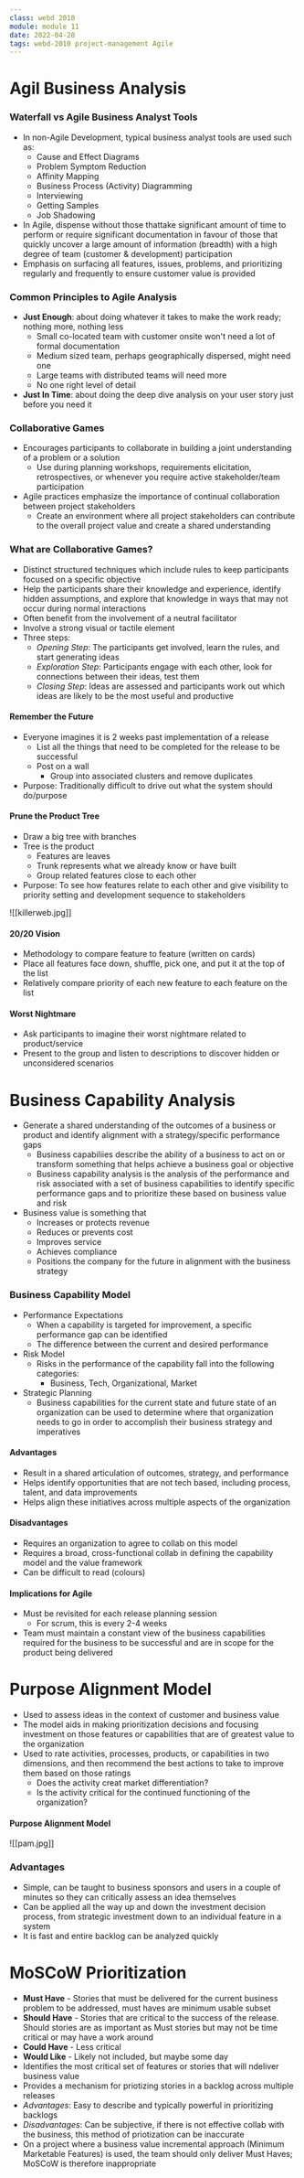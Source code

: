 ```yaml
---
class: webd 2010
module: module 11
date: 2022-04-28
tags: webd-2010 project-management Agile 
---
```


# Agil Business Analysis

### Waterfall vs Agile Business Analyst Tools
- In non-Agile Development, typical business analyst tools are used such as:
	- Cause and Effect Diagrams
	- Problem Symptom Reduction
	- Affinity Mapping
	- Business Process (Activity) Diagramming
	- Interviewing
	- Getting Samples
	- Job Shadowing
- In Agile, dispense without those thattake significant amount of time to perform or require significant documentation in favour of those that quickly uncover a large amount of information (breadth) with a high degree of team (customer & development) participation
- Emphasis on surfacing all features, issues, problems, and prioritizing regularly and frequently to ensure customer value is provided

### Common Principles to Agile Analysis
- **Just Enough**: about doing whatever it takes to make the work ready; nothing more, nothing less
	- Small co-located team with customer onsite won't need a lot of formal documentation
	- Medium sized team, perhaps geographically dispersed, might need one
	- Large teams with distributed teams will need more
	- No one right level of detail
- **Just In Time**: about doing the deep dive analysis on your user story just before you need it

### Collaborative Games
- Encourages participants to collaborate in building a joint understanding of a problem or a solution
	- Use during planning workshops, requirements elicitation, retrospectives, or whenever you require active stakeholder/team participation
- Agile practices emphasize the importance of continual collaboration between project stakeholders
	- Create an environment where all project stakeholders can contribute to the overall project value and create a shared understanding

### What are Collaborative Games?
- Distinct structured techniques which include rules to keep participants focused on a specific objective
- Help the participants share their knowledge and experience, identify hidden assumptions, and explore that knowledge in ways that may not occur during normal interactions
- Often benefit from the involvement of a neutral facilitator
- Involve a strong visual or tactile element
- Three steps:
	- *Opening Step*: The participants get involved, learn the rules, and start generating ideas
	- *Exploration Step*: Participants engage with each other, look for connections between their ideas, test them
	- *Closing Step*: Ideas are assessed and participants work out which ideas are likely to be the most useful and productive

#### Remember the Future
- Everyone imagines it is 2 weeks past implementation of a release
	- List all the things that need to be completed for the release to be successful
	- Post on a wall
		- Group into associated clusters and remove duplicates
- Purpose: Traditionally difficult to drive out what the system should do/purpose

#### Prune the Product Tree
- Draw a big tree with branches
- Tree is the product
	- Features are leaves
	- Trunk represents what we already know or have built
	- Group related features close to each other
- Purpose: To see how features relate to each other and give visibility to priority setting and development sequence to stakeholders

![[killerweb.jpg]]
#### 20/20 Vision
- Methodology to compare feature to feature (written on cards)
- Place all features face down, shuffle, pick one, and put it at the top of the list
- Relatively compare priority of each new feature to each feature on the list

#### Worst Nightmare
- Ask participants to imagine their worst nightmare related to product/service
- Present to the group and listen to descriptions to discover hidden or unconsidered scenarios

# Business Capability Analysis
- Generate a shared understanding of the outcomes of a business or product and identify alignment with a strategy/specific performance gaps
	- Business capabiliies describe the ability of a business to act on or transform something that helps achieve a business goal or objective
	- Business capability analysis is the analysis of the performance and risk associated with a set of business capabilities to identify specific performance gaps and to prioritize these based on business value and risk
- Business value is something that
	- Increases or protects revenue
	- Reduces or prevents cost
	- Improves service 
	- Achieves compliance
	- Positions the company for the future in alignment with the business strategy

### Business Capability Model
- Performance Expectations
	- When a capability is targeted for improvement, a specific performance gap can be identified
	- The difference between the current and desired performance
- Risk Model
	- Risks in the performance of the capability fall into the following categories:
		- Business, Tech, Organizational, Market
- Strategic Planning
	- Business capabilities for the current state and future state of an organization can be used to determine where that organization needs to go in order to accomplish their business strategy and imperatives

#### Advantages
- Result in a shared articulation of outcomes, strategy, and performance
- Helps identify opportunities that are not tech based, including process, talent, and data improvements
- Helps align these initiatives across multiple aspects of the organization

#### Disadvantages
- Requires an organization to agree to collab on this model
- Requires a broad, cross-functional collab in defining the capability model and the value framework
- Can be difficult to read (colours)

#### Implications for Agile
- Must be revisited for each release planning session
	- For scrum, this is every 2-4 weeks
- Team must maintain a constant view of the business capabilities required for the business to be successful and are in scope for the product being delivered

# Purpose Alignment Model
- Used to assess ideas in the context of customer and business value
- The model aids in making prioritization decisions and focusing investment on those features or capabilities that are of greatest value to the organization
- Used to rate activities, processes, products, or capabilities in two dimensions, and then recommend the best actions to take to improve them based on those ratings
	- Does the activity creat market differentiation?
	- Is the activity critical for the continued functioning of the organization?

#### Purpose Alignment Model
![[pam.jpg]]
### Advantages
- Simple, can be taught to business sponsors and users in a couple of minutes so they can critically assess an idea themselves
- Can be applied all the way up and down the investment decision process, from strategic investment down to an individual feature in a system
- It is fast and entire backlog can be analyzed quickly

# MoSCoW Prioritization
- **Must Have** - Stories that must be delivered for the current business problem to be addressed, must haves are minimum usable subset
- **Should Have** - Stories that are critical to the success of the release. Should stories are as important as Must stories but may not be time critical or may have a work around
- **Could Have** - Less critical
- **Would Like** - Likely not included, but maybe some day
- Identifies the most critical set of features or stories that will ndeliver business value
- Provides a mechanism for priotizing stories in a backlog across multiple releases
- *Advantages*: Easy to describe and typically powerful in prioritizing backlogs
- *Disadvantages*: Can be subjective, if there is not effective collab with the business, this method of priotization can be inaccurate
- On a project where a business value incremental approach (Minimum Marketable Features) is used, the team should only deliver Must Haves; MoSCoW is therefore inappropriate
